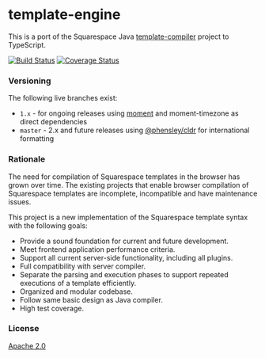 
# template-engine

This is a port of the Squarespace Java [template-compiler](https://github.com/squarespace/template-compiler) project to TypeScript.

[![Build Status](https://travis-ci.org/Squarespace/template-engine.svg?branch=master)](https://travis-ci.org/Squarespace/template-engine)
[![Coverage Status](https://img.shields.io/coveralls/Squarespace/template-engine.svg)](https://coveralls.io/github/Squarespace/template-engine?branch=master)

### Versioning

The following live branches exist:

* `1.x` - for ongoing releases using [moment](https://www.npmjs.com/package/moment) and moment-timezone as direct dependencies
* `master` - 2.x and future releases using [@phensley/cldr](https://www.npmjs.com/package/@phensley/cldr) for international formatting

### Rationale

The need for compilation of Squarespace templates in the browser has grown over time. The existing projects that enable browser compilation of Squarespace templates are incomplete, incompatible and have maintenance issues.

This project is a new implementation of the Squarespace template syntax with the following goals:

 * Provide a sound foundation for current and future development.
 * Meet frontend application performance criteria.
 * Support all current server-side functionality, including all plugins.
 * Full compatibility with server compiler.
 * Separate the parsing and execution phases to support repeated executions of a template efficiently.
 * Organized and modular codebase.
 * Follow same basic design as Java compiler.
 * High test coverage.

### License

[Apache 2.0](https://tldrlegal.com/license/apache-license-2.0-(apache-2.0))

